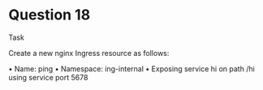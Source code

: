 # Question 18
Task

Create a new nginx Ingress resource as follows:

• Name: ping
• Namespace: ing-internal
• Exposing service hi on path /hi using service port 5678